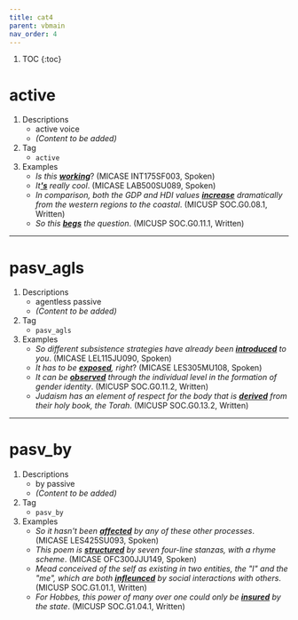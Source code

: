 ```yaml
---
title: cat4
parent: vbmain
nav_order: 4
---
```

1. TOC
{:toc}

# active

1. Descriptions
    - active voice
    - *(Content to be added)*
2. Tag
    - `active`
3. Examples
    - *Is this <ins>**working**</ins>*? (MICASE INT175SF003, Spoken)
    - *It<ins>**'s**</ins> really cool*. (MICASE LAB500SU089, Spoken) 
    - *In comparison, both the GDP and HDI values <ins>**increase**</ins> dramatically from the western regions to the coastal*. (MICUSP SOC.G0.08.1, Written)
    - *So this <ins>**begs**</ins> the question*. (MICUSP SOC.G0.11.1, Written)

---

# pasv_agls

1. Descriptions
    - agentless passive
    - *(Content to be added)*
2. Tag
    - `pasv_agls`
3. Examples
    - *So different subsistence strategies have already been <ins>**introduced**</ins> to you*. (MICASE LEL115JU090, Spoken)
    - *It has to be <ins>**exposed**</ins>, right*? (MICASE LES305MU108, Spoken)
    - *It can be <ins>**observed**</ins> through the individual level in the formation of gender identity*. (MICUSP SOC.G0.11.2, Written)
    - *Judaism has an element of respect for the body that is <ins>**derived**</ins> from their holy book, the Torah*. (MICUSP SOC.G0.13.2, Written)
---

# pasv_by

1. Descriptions
    - by passive
    - *(Content to be added)*
2. Tag
    - `pasv_by`
3. Examples
    - *So it hasn't been <ins>**affected**</ins> by any of these other processes*. (MICASE LES425SU093, Spoken)
    - *This poem is <ins>**structured**</ins> by seven four-line stanzas, with a rhyme scheme*. (MICASE OFC300JJU149, Spoken)
    - *Mead conceived of the self as existing in two entities, the "I" and the "me", which are both <ins>**infleunced**</ins> by social interactions with others*. (MICUSP SOC.G1.01.1, Written)
    - *For Hobbes, this power of many over one could only be <ins>**insured**</ins> by the state*. (MICUSP SOC.G1.04.1, Written)

